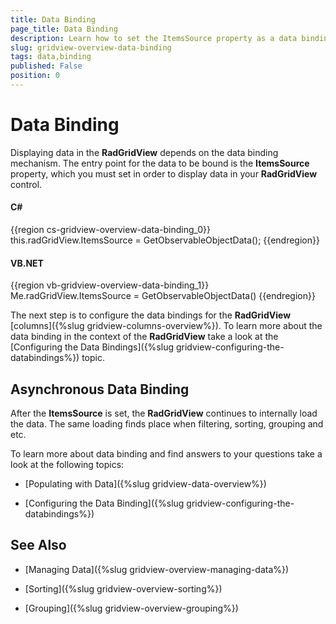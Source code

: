 ```yaml
---
title: Data Binding
page_title: Data Binding
description: Learn how to set the ItemsSource property as a data binding mechanism in order to display data in RadGridView - Telerik's {{ site.framework_name }} DataGrid.
slug: gridview-overview-data-binding
tags: data,binding
published: False
position: 0
---
```


# Data Binding


Displaying data in the __RadGridView__ depends on the data binding mechanism. The entry point for the data to be bound is the __ItemsSource__ property, which you must set in order to display data in your __RadGridView__ control.

#### __C#__

{{region cs-gridview-overview-data-binding_0}}
	this.radGridView.ItemsSource = GetObservableObjectData();
{{endregion}}


#### __VB.NET__

{{region vb-gridview-overview-data-binding_1}}
	Me.radGridView.ItemsSource = GetObservableObjectData()
{{endregion}}


The next step is to configure the data bindings for the __RadGridView__ [columns]({%slug gridview-columns-overview%}). To learn more about the data binding in the context of the __RadGridView__ take a look at the [Configuring the Data Bindings]({%slug gridview-configuring-the-databindings%}) topic.

## Asynchronous Data Binding 


After the __ItemsSource__ is set, the __RadGridView__ continues to internally load the data. The same loading finds place when filtering, sorting, grouping and etc.

To learn more about data binding and find answers to your questions take a look at the following topics:

* [Populating with Data]({%slug gridview-data-overview%})

* [Configuring the Data Binding]({%slug gridview-configuring-the-databindings%})

## See Also

 * [Managing Data]({%slug gridview-overview-managing-data%})

 * [Sorting]({%slug gridview-overview-sorting%})

 * [Grouping]({%slug gridview-overview-grouping%})
